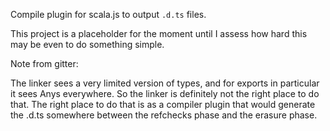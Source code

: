 Compile plugin for scala.js to output `.d.ts` files.

This project is a placeholder for the moment until I assess how hard this may be
even to do something simple.

Note from gitter: 

The linker sees a very limited version of types, and for exports in particular it sees Anys everywhere. So the linker is definitely not the right place to do that.
The right place to do that is as a compiler plugin that would generate the .d.ts somewhere between the refchecks phase and the erasure phase.
